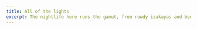```yaml
---
title: All of the lights
excerpt: The nightlife here runs the gamut, from rowdy izakayas and beer bars, to red-light entertainment and the infamous Robot Restaurant.
---
```

